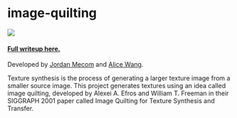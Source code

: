 # image-quilting

![](http://jmecom.github.io/images/texture-synthesis/before-after-quilt.PNG)

#### [Full writeup here.](http://jmecom.github.io/projects/computational-photography/texture-synthesis/)

Developed by [Jordan Mecom](jmecom.github.io) and [Alice Wang](github.com/ahris).

Texture synthesis is the process of generating a larger texture image from a smaller source image. This project generates textures using an idea called image quilting, developed by Alexei A. Efros and William T. Freeman in their SIGGRAPH 2001 paper called Image Quilting for Texture Synthesis and Transfer. 
